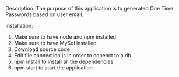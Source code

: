 Description:
The purpose of this application is to generated One Time Passwords based on user email.

Installation:
1. Make sure to have node and npm installed
2. Make sure to have MySql installed
4. Download source code
5. Edit file connection.js in order to conenct to a db
6. npm install to install all the dependencies
7. npm start to start the application


